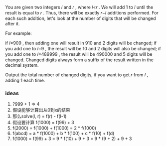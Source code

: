 You are given two integers 𝑙
 and 𝑟
, where 𝑙<𝑟
. We will add 1
 to 𝑙
 until the result is equal to 𝑟
. Thus, there will be exactly 𝑟−𝑙
 additions performed. For each such addition, let's look at the number of digits that will be changed after it.

For example:

if 𝑙=909
, then adding one will result in 910
 and 2
 digits will be changed;
if you add one to 𝑙=9
, the result will be 10
 and 2
 digits will also be changed;
if you add one to 𝑙=489999
, the result will be 490000
 and 5
 digits will be changed.
Changed digits always form a suffix of the result written in the decimal system.

Output the total number of changed digits, if you want to get 𝑟
 from 𝑙
, adding 1
 each time.

### ideas
1. ?999 + 1 => 4
2. 假设能够计算出从0到x的结果
3. 那么solve(l, r) = f(r) - f(l-1)
4. 假设要计算 f(1000) = f(99) + 3
5. f(2000) = f(1000) + f(1000) = 2 * f(1000)
6. f(abcd) = a * f(1000) + b * f(100) + c * f(10) + f(d)
7. f(1000) = f(99) + 3 = 9 * f(10) + 9 + 3 = 9 * (9 + 2) + 9 + 3